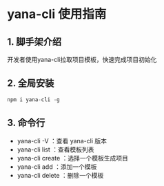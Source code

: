 # yana-cli 使用指南

## 1. 脚手架介绍
开发者使用yana-cli拉取项目模板，快速完成项目初始化

## 2. 全局安装
```js
npm i yana-cli -g
```

## 3. 命令行
- yana-cli -V ：查看 yana-cli 版本
- yana-cli list ：查看模板列表
- yana-cli create ：选择一个模板生成项目
- yana-cli add ：添加一个模板
- yana-cli delete ：删除一个模板